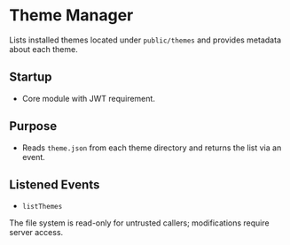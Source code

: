# Theme Manager

Lists installed themes located under `public/themes` and provides metadata about each theme.

## Startup
- Core module with JWT requirement.

## Purpose
- Reads `theme.json` from each theme directory and returns the list via an event.

## Listened Events
- `listThemes`

The file system is read-only for untrusted callers; modifications require server access.
